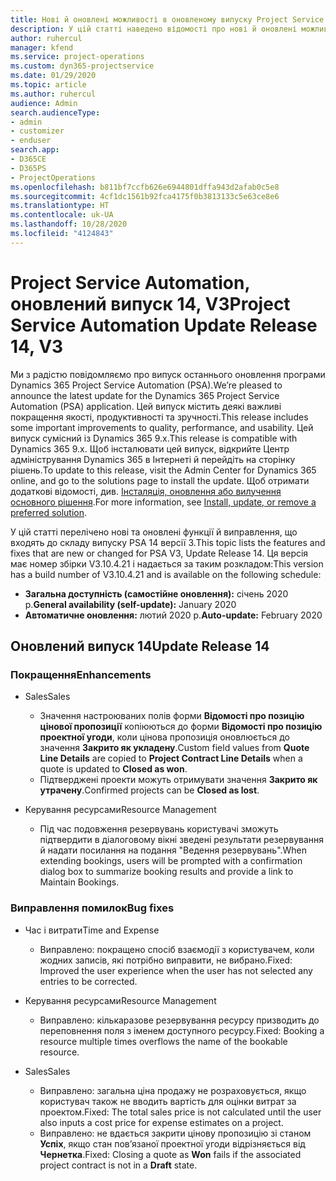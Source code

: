 ```yaml
---
title: Нові й оновлені можливості в оновленому випуску Project Service Automation 14 версії 3
description: У цій статті наведено відомості про нові й оновлені можливості Project Service Automation 14 версії 3.
author: ruhercul
manager: kfend
ms.service: project-operations
ms.custom: dyn365-projectservice
ms.date: 01/29/2020
ms.topic: article
ms.author: ruhercul
audience: Admin
search.audienceType:
- admin
- customizer
- enduser
search.app:
- D365CE
- D365PS
- ProjectOperations
ms.openlocfilehash: b811bf7ccfb626e6944801dffa943d2afab0c5e8
ms.sourcegitcommit: 4cf1dc1561b92fca4175f0b3813133c5e63ce8e6
ms.translationtype: HT
ms.contentlocale: uk-UA
ms.lasthandoff: 10/28/2020
ms.locfileid: "4124843"
---
```

# <a name="project-service-automation-update-release-14-v3"></a><span data-ttu-id="5c372-103">Project Service Automation, оновлений випуск 14, V3</span><span class="sxs-lookup"><span data-stu-id="5c372-103">Project Service Automation Update Release 14, V3</span></span>
<span data-ttu-id="5c372-104">Ми з радістю повідомляємо про випуск останнього оновлення програми Dynamics 365 Project Service Automation (PSA).</span><span class="sxs-lookup"><span data-stu-id="5c372-104">We’re pleased to announce the latest update for the Dynamics 365 Project Service Automation (PSA) application.</span></span> <span data-ttu-id="5c372-105">Цей випуск містить деякі важливі покращення якості, продуктивності та зручності.</span><span class="sxs-lookup"><span data-stu-id="5c372-105">This release includes some important improvements to quality, performance, and usability.</span></span> <span data-ttu-id="5c372-106">Цей випуск сумісний із Dynamics 365 9.x.</span><span class="sxs-lookup"><span data-stu-id="5c372-106">This release is compatible with Dynamics 365 9.x.</span></span> <span data-ttu-id="5c372-107">Щоб інсталювати цей випуск, відкрийте Центр адміністрування Dynamics 365 в Інтернеті й перейдіть на сторінку рішень.</span><span class="sxs-lookup"><span data-stu-id="5c372-107">To update to this release, visit the Admin Center for Dynamics 365 online, and go to the solutions page to install the update.</span></span> <span data-ttu-id="5c372-108">Щоб отримати додаткові відомості, див. [Інсталяція, оновлення або вилучення основного рішення](https://docs.microsoft.com/power-platform/admin/install-remove-preferred-solution).</span><span class="sxs-lookup"><span data-stu-id="5c372-108">For more information, see [Install, update, or remove a preferred solution](https://docs.microsoft.com/power-platform/admin/install-remove-preferred-solution).</span></span>

<span data-ttu-id="5c372-109">У цій статті перелічено нові та оновлені функції й виправлення, що входять до складу випуску PSA 14 версії 3.</span><span class="sxs-lookup"><span data-stu-id="5c372-109">This topic lists the features and fixes that are new or changed for PSA V3, Update Release 14.</span></span> <span data-ttu-id="5c372-110">Ця версія має номер збірки V3.10.4.21 і надається за таким розкладом:</span><span class="sxs-lookup"><span data-stu-id="5c372-110">This version has a build number of V3.10.4.21 and is available on the following schedule:</span></span>

- <span data-ttu-id="5c372-111">**Загальна доступність (самостійне оновлення):** січень 2020 р.</span><span class="sxs-lookup"><span data-stu-id="5c372-111">**General availability (self-update):** January 2020</span></span>
- <span data-ttu-id="5c372-112">**Автоматичне оновлення:** лютий 2020 р.</span><span class="sxs-lookup"><span data-stu-id="5c372-112">**Auto-update:** February 2020</span></span>

## <a name="update-release-14"></a><span data-ttu-id="5c372-113">Оновлений випуск 14</span><span class="sxs-lookup"><span data-stu-id="5c372-113">Update Release 14</span></span>

### <a name="enhancements"></a><span data-ttu-id="5c372-114">Покращення</span><span class="sxs-lookup"><span data-stu-id="5c372-114">Enhancements</span></span>

- <span data-ttu-id="5c372-115">Sales</span><span class="sxs-lookup"><span data-stu-id="5c372-115">Sales</span></span>

     - <span data-ttu-id="5c372-116">Значення настроюваних полів форми **Відомості про позицію цінової пропозиції** копіюються до форми **Відомості про позицію проектної угоди**, коли цінова пропозиція оновлюється до значення **Закрито як укладену**.</span><span class="sxs-lookup"><span data-stu-id="5c372-116">Custom field values from **Quote Line Details** are copied to **Project Contract Line Details** when a quote is updated to **Closed as won**.</span></span>
     - <span data-ttu-id="5c372-117">Підтверджені проекти можуть отримувати значення **Закрито як утрачену**.</span><span class="sxs-lookup"><span data-stu-id="5c372-117">Confirmed projects can be **Closed as lost**.</span></span>

- <span data-ttu-id="5c372-118">Керування ресурсами</span><span class="sxs-lookup"><span data-stu-id="5c372-118">Resource Management</span></span>

     - <span data-ttu-id="5c372-119">Під час подовження резервувань користувачі зможуть підтвердити в діалоговому вікні зведені результати резервування й надати посилання на подання "Ведення резервувань".</span><span class="sxs-lookup"><span data-stu-id="5c372-119">When extending bookings, users will be prompted with a confirmation dialog box to summarize booking results and provide a link to Maintain Bookings.</span></span>


### <a name="bug-fixes"></a><span data-ttu-id="5c372-120">Виправлення помилок</span><span class="sxs-lookup"><span data-stu-id="5c372-120">Bug fixes</span></span>

- <span data-ttu-id="5c372-121">Час і витрати</span><span class="sxs-lookup"><span data-stu-id="5c372-121">Time and Expense</span></span>

     - <span data-ttu-id="5c372-122">Виправлено: покращено спосіб взаємодії з користувачем, коли жодних записів, які потрібно виправити, не вибрано.</span><span class="sxs-lookup"><span data-stu-id="5c372-122">Fixed: Improved the user experience when the user has not selected any entries to be corrected.</span></span>

- <span data-ttu-id="5c372-123">Керування ресурсами</span><span class="sxs-lookup"><span data-stu-id="5c372-123">Resource Management</span></span>

     - <span data-ttu-id="5c372-124">Виправлено: кількаразове резервування ресурсу призводить до переповнення поля з іменем доступного ресурсу.</span><span class="sxs-lookup"><span data-stu-id="5c372-124">Fixed: Booking a resource multiple times overflows the name of the bookable resource.</span></span>

- <span data-ttu-id="5c372-125">Sales</span><span class="sxs-lookup"><span data-stu-id="5c372-125">Sales</span></span>

     - <span data-ttu-id="5c372-126">Виправлено: загальна ціна продажу не розраховується, якщо користувач також не вводить вартість для оцінки витрат за проектом.</span><span class="sxs-lookup"><span data-stu-id="5c372-126">Fixed: The total sales price is not calculated until the user also inputs a cost price for expense estimates on a project.</span></span>
     - <span data-ttu-id="5c372-127">Виправлено: не вдається закрити цінову пропозицію зі станом **Успіх**, якщо стан пов’язаної проектної угоди відрізняється від **Чернетка**.</span><span class="sxs-lookup"><span data-stu-id="5c372-127">Fixed: Closing a quote as **Won** fails if the associated project contract is not in a **Draft** state.</span></span>

